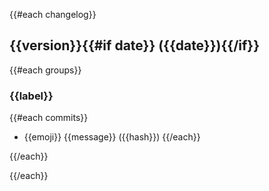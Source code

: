{{#each changelog}}
<a name="{{version}}"></a>
## {{version}}{{#if date}} ({{date}}){{/if}}

{{#each groups}}
### {{label}}

{{#each commits}}
- {{emoji}} {{message}} ({{hash}})
{{/each}}

{{/each}}

{{/each}}

